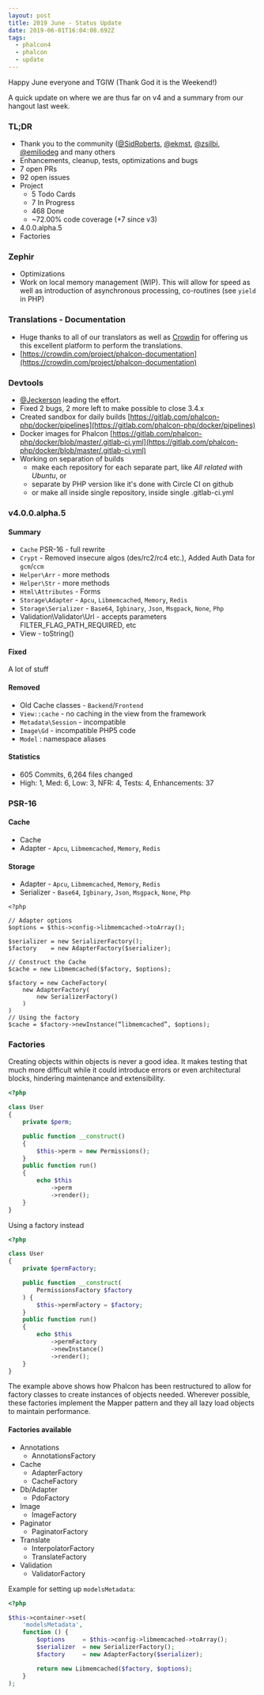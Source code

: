 ```yaml
---
layout: post
title: 2019 June - Status Update
date: 2019-06-01T16:04:08.692Z
tags:
  - phalcon4
  - phalcon
  - update
---
```

Happy June everyone and TGIW (Thank God it is the Weekend!)
<!--more-->

A quick update on where we are thus far on v4 and a summary from our hangout last week.

### TL;DR
- Thank you to the community ([@SidRoberts](https://github.com/SidRoberts), [@ekmst](https://github.com/ekmst), [@zsilbi](https://github.com/zsilbi), [@emiliodeg](https://github.com/emiliodeg) and many others
- Enhancements, cleanup, tests, optimizations and bugs
- 7 open PRs
- 92 open issues
- Project
    - 5 Todo Cards
    - 7 In Progress
    - 468 Done
    - ~72.00% code coverage (+7 since v3)
- 4.0.0.alpha.5
- Factories

### Zephir
- Optimizations
- Work on local memory management (WIP). This will allow for speed as well as introduction of asynchronous processing, co-routines (see `yield` in PHP)

### Translations - Documentation
- Huge thanks to all of our translators as well as [Crowdin](https://crowdin.com) for offering us this excellent platform to perform the translations.
- [https://crowdin.com/project/phalcon-documentation](https://crowdin.com/project/phalcon-documentation)

### Devtools
- [@Jeckerson](https://github.com/Jeckerson) leading the effort.
- Fixed 2 bugs, 2 more left to make possible to close 3.4.x 
- Created sandbox for daily builds [https://gitlab.com/phalcon-php/docker/pipelines](https://gitlab.com/phalcon-php/docker/pipelines) 
- Docker images for Phalcon [https://gitlab.com/phalcon-php/docker/blob/master/.gitlab-ci.yml](https://gitlab.com/phalcon-php/docker/blob/master/.gitlab-ci.yml) 
- Working on separation of builds
    - make each repository for each separate part, like _All related with Ubuntu_, or 
    - separate by PHP version like it's done with Circle CI on github
    - or make all inside single repository, inside single .gitlab-ci.yml

### v4.0.0.alpha.5
#### Summary
- `Cache` PSR-16 - full rewrite
- `Crypt` - Removed insecure algos (des/rc2/rc4 etc.), Added Auth Data for `gcm`/`ccm`
- `Helper\Arr` - more methods
- `Helper\Str` - more methods
- `Html\Attributes` - Forms
- `Storage\Adapter` - `Apcu`, `Libmemcached`, `Memory`, `Redis`
- `Storage\Serializer` - `Base64`, `Igbinary`, `Json`, `Msgpack`, `None`, `Php`
- Validation\Validator\Url - accepts parameters FILTER_FLAG_PATH_REQUIRED, etc
- View - toString()

#### Fixed
A lot of stuff

#### Removed
- Old Cache classes - `Backend`/`Frontend`
- `View::cache` - no caching in the view from the framework
- `Metadata\Session` - incompatible
- `Image\Gd` - incompatible PHP5 code
- `Model` : namespace aliases

#### Statistics
- 605 Commits, 6,264 files changed
- High: 1, Med: 6, Low: 3, NFR: 4, Tests: 4, Enhancements: 37

### PSR-16
#### Cache
- Cache
- Adapter - `Apcu`, `Libmemcached`, `Memory`, `Redis`

#### Storage
- Adapter - `Apcu`, `Libmemcached`, `Memory`, `Redis`
- Serializer - `Base64`, `Igbinary`, `Json`, `Msgpack`, `None`, `Php`

```pho
<?php

// Adapter options
$options = $this->config->libmemcached->toArray();

$serializer = new SerializerFactory();
$factory    = new AdapterFactory($serializer);

// Construct the Cache
$cache = new Libmemcached($factory, $options);

$factory = new CacheFactory(
    new AdapterFactory(
        new SerializerFactory()
    )
)
// Using the factory
$cache = $factory->newInstance(“libmemcached”, $options);
```

### Factories
Creating objects within objects is never a good idea. It makes testing that much more difficult while it could introduce errors or even architectural blocks, hindering maintenance and extensibility.

```php
<?php

class User
{
    private $perm;

    public function __construct()
    {
        $this->perm = new Permissions();
    }
    public function run()
    {
        echo $this
            ->perm
            ->render();
    }
}
```
Using a factory instead

```php
<?php

class User
{
    private $permFactory;

    public function __construct(
        PermissionsFactory $factory
    ) {
        $this->permFactory = $factory;
    }
    public function run()
    {
        echo $this
            ->permFactory
            ->newInstance()
            ->render();
    }
}
```

The example above shows how Phalcon has been restructured to allow for factory classes to create instances of objects needed. Wherever possible, these factories implement the Mapper pattern and they all lazy load objects to maintain performance. 

#### Factories available
- Annotations
    - AnnotationsFactory
- Cache
    - AdapterFactory
    - CacheFactory
- Db/Adapter
    - PdoFactory
- Image
    - ImageFactory
- Paginator
    - PaginatorFactory
- Translate
    - InterpolatorFactory
    - TranslateFactory
- Validation
    - ValidatorFactory

Example for setting up `modelsMetadata`:
```php
<?php

$this->container->set(
    'modelsMetadata',
    function () {
        $options     = $this->config->libmemcached->toArray();
        $serializer  = new SerializerFactory();
        $factory     = new AdapterFactory($serializer);

        return new Libmemcached($factory, $options);
    }
);
```
